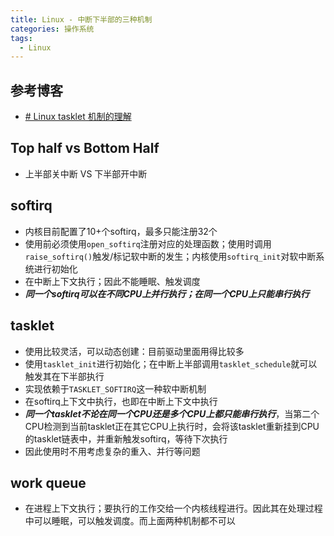 ```yaml
---
title: Linux - 中断下半部的三种机制
categories: 操作系统
tags:
  - Linux
---
```


## 参考博客
- [# Linux tasklet 机制的理解](https://bbs.aw-ol.com/topic/2470/%E5%88%86%E6%9E%90%E7%AC%94%E8%AE%B0-linux-tasklet-%E6%9C%BA%E5%88%B6%E7%9A%84%E7%90%86%E8%A7%A3)

## Top half vs Bottom Half
- 上半部关中断 VS 下半部开中断


## softirq
- 内核目前配置了10+个softirq，最多只能注册32个
- 使用前必须使用`open_softirq`注册对应的处理函数；使用时调用`raise_softirq()`触发/标记软中断的发生；内核使用`softirq_init`对软中断系统进行初始化
- 在中断上下文执行；因此不能睡眠、触发调度
- ***同一个softirq可以在不同CPU上并行执行；在同一个CPU上只能串行执行***


## tasklet
- 使用比较灵活，可以动态创建：目前驱动里面用得比较多
- 使用`tasklet_init`进行初始化；在中断上半部调用`tasklet_schedule`就可以触发其在下半部执行
- 实现依赖于`TASKLET_SOFTIRQ`这一种软中断机制
- 在softirq上下文中执行，也即在中断上下文中执行
- ***同一个tasklet不论在同一个CPU还是多个CPU上都只能串行执行***，当第二个CPU检测到当前tasklet正在其它CPU上执行时，会将该tasklet重新挂到CPU的tasklet链表中，并重新触发softirq，等待下次执行
- 因此使用时不用考虑复杂的重入、并行等问题


## work queue
- 在进程上下文执行；要执行的工作交给一个内核线程进行。因此其在处理过程中可以睡眠，可以触发调度。而上面两种机制都不可以